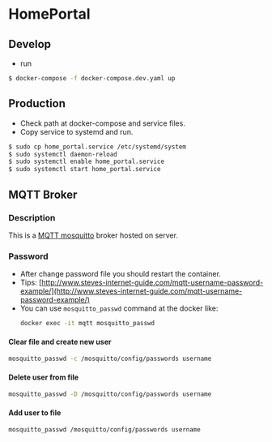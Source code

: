 # HomePortal
## Develop
- run
```sh
$ docker-compose -f docker-compose.dev.yaml up
```
## Production
- Check path at docker-compose and service files.
- Copy service to systemd and run.
```sh
$ sudo cp home_portal.service /etc/systemd/system
$ sudo systemctl daemon-reload
$ sudo systemctl enable home_portal.service
$ sudo systemctl start home_portal.service
```
## MQTT Broker
### Description
This is a [MQTT mosquitto](https://mosquitto.org/) broker hosted on server. 
### Password
- After change password file you should restart the container.
- Tips: [http://www.steves-internet-guide.com/mqtt-username-password-example/](http://www.steves-internet-guide.com/mqtt-username-password-example/)
- You can use `mosquitto_passwd` command at the docker like:
    ```sh
    docker exec -it mqtt mosquitto_passwd
    ```
#### Clear file and create new user
```sh
mosquitto_passwd -c /mosquitto/config/passwords username
```
#### Delete user from file
```sh
mosquitto_passwd -D /mosquitto/config/passwords username
```
#### Add user to file
```sh
mosquitto_passwd /mosquitto/config/passwords username
```

